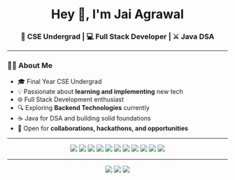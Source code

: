 <h1 align="center">Hey 👋, I'm Jai Agrawal</h1>
<h3 align="center">🚀 CSE Undergrad | 💻 Full Stack Developer | ⚔️ Java DSA</h3>


---

### 👨‍💻 About Me

- 🎓 Final Year CSE Undergrad  
- 💡 Passionate about **learning and implementing** new tech  
- 🌐 Full Stack Development enthusiast  
- 🔍 Exploring **Backend Technologies** currently  
- ☕ Java for DSA and building solid foundations  
- 🤝 Open for **collaborations, hackathons, and opportunities**


---

<p align="center"> <img src="https://img.shields.io/badge/Java-007396?style=for-the-badge&logo=java&logoColor=white" /> <img src="https://img.shields.io/badge/JavaScript-F7DF1E?style=for-the-badge&logo=javascript&logoColor=black" /> <img src="https://img.shields.io/badge/HTML5-E34F26?style=for-the-badge&logo=html5&logoColor=white" /> <img src="https://img.shields.io/badge/CSS3-1572B6?style=for-the-badge&logo=css3&logoColor=white" /> <img src="https://img.shields.io/badge/Node.js-339933?style=for-the-badge&logo=nodedotjs&logoColor=white" /> <img src="https://img.shields.io/badge/Express.js-000000?style=for-the-badge&logo=express&logoColor=white" /> <img src="https://img.shields.io/badge/MongoDB-47A248?style=for-the-badge&logo=mongodb&logoColor=white" /> <img src="https://img.shields.io/badge/Git-F05032?style=for-the-badge&logo=git&logoColor=white" /> <img src="https://img.shields.io/badge/GitHub-181717?style=for-the-badge&logo=github&logoColor=white" /> <img src="https://img.shields.io/badge/VSCode-007ACC?style=for-the-badge&logo=visual%20studio%20code&logoColor=white" /> <img src="https://img.shields.io/badge/Postman-FF6C37?style=for-the-badge&logo=postman&logoColor=white" /> </p>


---


<p align="center"> <img src="https://github-readme-stats.vercel.app/api?username=jaiii2909&show_icons=true&theme=tokyonight&hide_border=true" /> <img src="https://github-readme-streak-stats.herokuapp.com/?user=jaiii2909&theme=tokyonight&hide_border=true" /> <img src="https://github-readme-stats.vercel.app/api/top-langs/?username=jaiii2909&layout=compact&theme=tokyonight&hide_border=true" /> </p>
<br>
<br>
